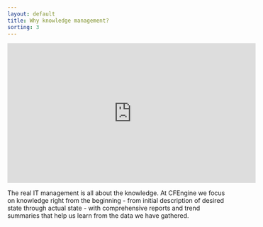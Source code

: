 ```yaml
---
layout: default
title: Why knowledge management?
sorting: 3
---
```


<iframe width="560" height="315" src="https://www.youtube.com/embed/kL6ztUhNLwA" frameborder="0" allow="accelerometer; autoplay; clipboard-write; encrypted-media; gyroscope; picture-in-picture" allowfullscreen></iframe>

The real IT management is all about the knowledge. At CFEngine we focus on knowledge right from the beginning - from initial description of desired state through actual state - with comprehensive reports and trend summaries that help us learn from the data we have gathered.

